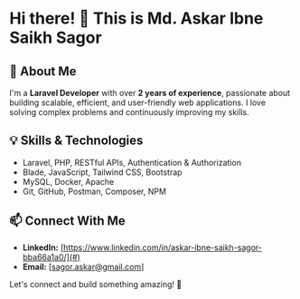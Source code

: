 # Hi there! 👋 This is Md. Askar Ibne Saikh Sagor

## 🚀 About Me
I'm a **Laravel Developer** with over **2 years of experience**, passionate about building scalable, efficient, and user-friendly web applications. I love solving complex problems and continuously improving my skills.

## 💡 Skills & Technologies

- Laravel, PHP, RESTful APIs, Authentication & Authorization
- Blade, JavaScript, Tailwind CSS, Bootstrap
- MySQL, Docker, Apache
- Git, GitHub, Postman, Composer, NPM

## 📫 Connect With Me
- **LinkedIn:** [https://www.linkedin.com/in/askar-ibne-saikh-sagor-bba66a1a0/](#)
- **Email:** [sagor.askar@gmail.com]

Let's connect and build something amazing! 🚀
